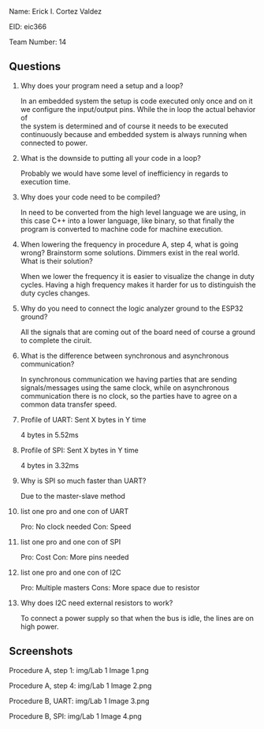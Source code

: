 Name: Erick I. Cortez Valdez

EID: eic366

Team Number: 14

## Questions

1. Why does your program need a setup and a loop?

    In an embedded system the setup is code executed only once and on it we configure the input/output pins. While the in loop the actual behavior of  
    the system is determined and of course it needs to be executed continuously because and embedded system is always running when connected to power. 

2. What is the downside to putting all your code in a loop?

   Probably we would have some level of inefficiency in regards to execution time.   

3. Why does your code need to be compiled?

   In need to be converted from the high level language we are using, in this case C++ into a lower language, like binary, so that finally the program is
   converted to machine code for machine execution. 

4. When lowering the frequency in procedure A, step 4, what is going wrong? Brainstorm some solutions. Dimmers exist in the real world. What is their solution?

    When we lower the frequency it is easier to visualize the change in duty cycles. Having a high frequency makes it harder for us to distinguish the duty cycles
    changes. 

5. Why do you need to connect the logic analyzer ground to the ESP32 ground?

   All the signals that are coming out of the board need of course a ground to complete the ciruit. 

6. What is the difference between synchronous and asynchronous communication?

    In synchronous communication we having parties that are sending signals/messages using the same clock, while on asynchronous communication there is no clock,
    so the parties have to agree on a common data transfer speed. 

7. Profile of UART: Sent X bytes in Y time 

    4 bytes in 5.52ms

8. Profile of SPI: Sent X bytes in Y time

    4 bytes in 3.32ms

9. Why is SPI so much faster than UART?

    Due to the master-slave method

10. list one pro and one con of UART

    Pro: No clock needed
    Con: Speed

11. list one pro and one con of SPI

    Pro: Cost
    Con: More pins needed

12. list one pro and one con of I2C

    Pro: Multiple masters
    Cons: More space due to resistor

13. Why does I2C need external resistors to work?

    To connect a power supply so that when the bus is idle, the lines are on high power. 

## Screenshots

Procedure A, step 1:
img/Lab 1 Image 1.png

Procedure A, step 4:
img/Lab 1 Image 2.png

Procedure B, UART:
img/Lab 1 Image 3.png

Procedure B, SPI:
img/Lab 1 Image 4.png
